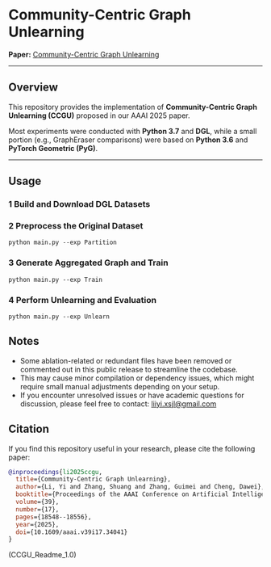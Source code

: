 # Community-Centric Graph Unlearning

**Paper:** [Community-Centric Graph Unlearning](https://doi.org/10.1609/aaai.v39i17.34041)  

---

## Overview
This repository provides the implementation of **Community-Centric Graph Unlearning (CCGU)** proposed in our AAAI 2025 paper.  

Most experiments were conducted with **Python 3.7** and **DGL**, while a small portion (e.g., GraphEraser comparisons) were based on **Python 3.6** and **PyTorch Geometric (PyG)**.

---

## Usage

### 1 Build and Download DGL Datasets

### 2 Preprocess the Original Dataset
```
python main.py --exp Partition
```

### 3 Generate Aggregated Graph and Train
```
python main.py --exp Train
```

### 4 Perform Unlearning and Evaluation
```
python main.py --exp Unlearn
```

## Notes
- Some ablation-related or redundant files have been removed or commented out in this public release to streamline the codebase.
- This may cause minor compilation or dependency issues, which might require small manual adjustments depending on your setup.
- If you encounter unresolved issues or have academic questions for discussion, please feel free to contact: liiyi.xsjl@gmail.com

## Citation
If you find this repository useful in your research, please cite the following paper:
```bibtex
@inproceedings{li2025ccgu,
  title={Community-Centric Graph Unlearning},
  author={Li, Yi and Zhang, Shuang and Zhang, Guimei and Cheng, Dawei},
  booktitle={Proceedings of the AAAI Conference on Artificial Intelligence},
  volume={39},
  number={17},
  pages={18548--18556},
  year={2025},
  doi={10.1609/aaai.v39i17.34041}
}
```
(CCGU_Readme_1.0)
